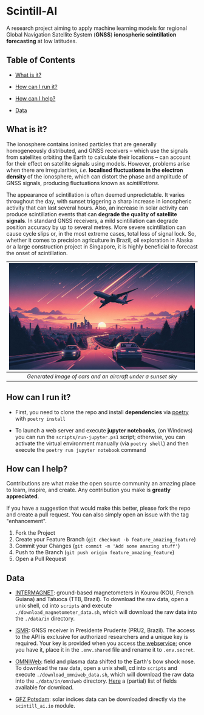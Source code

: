 # Scintill-AI
A research project aiming to apply machine learning models for regional Global Navigation Satellite System (**GNSS**) **ionospheric scintillation forecasting** at low latitudes.

## Table of Contents

- [What is it?](#what-is-it)

- [How can I run it?](#how-can-i-run-it)

- [How can I help?](#how-can-i-help)

- [Data](#data) 

## What is it?

The ionosphere contains ionised particles that are generally homogeneously distributed, and GNSS receivers – which use the signals from satellites orbiting the Earth to calculate their locations – can account for their effect on satellite signals using models. However, problems arise when there are irregularities, *i.e.* **localised fluctuations in the electron density** of the ionosphere, which can distort the phase and amplitude of GNSS signals, producing fluctuations known as *scintillations*.

The appearance of scintillation is often deemed unpredictable. It varies throughout the day, with sunset triggering a sharp increase in ionospheric activity that can last several hours. Also, an increase in solar activity can produce scintillation events that can **degrade the quality of satellite signals**. In standard GNSS receivers, a mild scintillation can degrade position accuracy by up to several metres. More severe scintillation can cause cycle slips or, in the most extreme cases, total loss of signal lock. So, whether it comes to precision agriculture in Brazil, oil exploration in Alaska or a large construction project in Singapore, it is highly beneficial to forecast the onset of scintillation.

| ![Cars and a plane on a sunset sky](images/scintill_ai_cover.jpeg) | 
|:--:| 
| *Generated image of cars and an aircraft under a sunset sky* |

## How can I run it?

- First, you need to clone the repo and install **dependencies** via [poetry](https://python-poetry.org/docs/) with `poetry install`

- To launch a web server and execute **jupyter notebooks**, (on Windows) you can run the `scripts/run-jupyter.ps1` script; otherwise, you can activate the virtual environment manually (via `poetry shell`) and then execute the `poetry run jupyter notebook` command

<!---
- To start an **[MLflow](https://mlflow.org/) tracking server**, (on Windows) you can run the `scripts/run-mlflow-ui.ps1` script; the **tracking UI** can be accessed locally by navigating to `http://localhost:5000/`

- Launch the **web app** via `streamlit run ./app/0_🏠_Home.py`
-->

## How can I help?

Contributions are what make the open source community an amazing place to learn, inspire, and create. Any contribution you make is **greatly appreciated**.

If you have a suggestion that would make this better, please fork the repo and create a pull request. You can also simply open an issue with the tag "enhancement".

1. Fork the Project
2. Create your Feature Branch (`git checkout -b feature_amazing_feature`)
3. Commit your Changes (`git commit -m 'Add some amazing stuff'`)
4. Push to the Branch (`git push origin feature_amazing_feature`)
5. Open a Pull Request

<!---
An (hopefully) up-to-date list of things to do can be found [here](https://github.com/viventriglia/t-fors/blob/develop/todo.md?plain=1).
-->

## Data

- [INTERMAGNET](https://imag-data.bgs.ac.uk/GIN_V1/GINForms2?observatoryIagaCode=KOU&publicationState=Best+available&dataStartDate=2014-01-01&dataDuration=10&submitValue=Bulk+Download+...&request=DataView&samplesPerDay=minute): ground-based magnetometers in Kourou (KOU, French Guiana) and Tatuoca (TTB, Brazil). To download the raw data, open a unix shell, cd into `scripts` and execute `./download_magnetometer_data.sh`, which will download the raw data into the `./data/in` directory.

- [ISMR](https://ismrquerytool.fct.unesp.br/is/index.php#): GNSS receiver in Presidente Prudente (PRU2, Brazil). The access to the API is exclusive for authorized researchers and a unique key is required. Your key is provided when you access [the webservice](https://ismrquerytool.fct.unesp.br/is/ismrtool/manual/mkdocs-ismrtools/webservice/); once you have it, place it in the `.env.shared` file and rename it to `.env.secret`.

- [OMNIWeb](https://omniweb.gsfc.nasa.gov/form/omni_min.html): field and plasma data shifted to the Earth's bow shock nose. To download the raw data, open a unix shell, cd into `scripts` and execute `./download_omniweb_data.sh`, which will download the raw data into the `./data/in/omniweb` directory. [Here](./scripts/download_omniweb_data_vars.md) a (partial) list of fields available for download.

- [GFZ Potsdam](https://kp.gfz-potsdam.de/app/files/Kp_ap_Ap_SN_F107_since_1932.txt): solar indices data can be downloaded directly via the `scintill_ai.io` module.